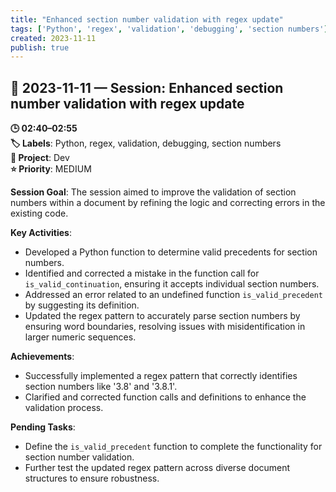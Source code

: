 ```yaml
---
title: "Enhanced section number validation with regex update"
tags: ['Python', 'regex', 'validation', 'debugging', 'section numbers']
created: 2023-11-11
publish: true
---
```


## 📅 2023-11-11 — Session: Enhanced section number validation with regex update

**🕒 02:40–02:55**  
**🏷️ Labels**: Python, regex, validation, debugging, section numbers  
**📂 Project**: Dev  
**⭐ Priority**: MEDIUM  


**Session Goal**: The session aimed to improve the validation of section numbers within a document by refining the logic and correcting errors in the existing code.

**Key Activities**:
- Developed a Python function to determine valid precedents for section numbers.
- Identified and corrected a mistake in the function call for `is_valid_continuation`, ensuring it accepts individual section numbers.
- Addressed an error related to an undefined function `is_valid_precedent` by suggesting its definition.
- Updated the regex pattern to accurately parse section numbers by ensuring word boundaries, resolving issues with misidentification in larger numeric sequences.

**Achievements**:
- Successfully implemented a regex pattern that correctly identifies section numbers like '3.8' and '3.8.1'.
- Clarified and corrected function calls and definitions to enhance the validation process.

**Pending Tasks**:
- Define the `is_valid_precedent` function to complete the functionality for section number validation.
- Further test the updated regex pattern across diverse document structures to ensure robustness.
